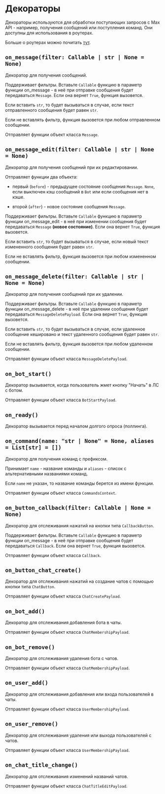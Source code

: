 # Декораторы

Декораторы используются для обработки поступающих запросов с Max API - например, получения сообщений или поступления команд. Они доступны для использования в роутерах.

Больше о роутерах можно почитать [тут](routers.md).

## `on_message(filter: Callable | str | None = None)`

Декоратор для получения сообщений.

Поддерживает фильтры. Вставьте `Callable` функцию в параметр функции on_message - в неё при отправке сообщения будет передаваться `Message`. Если она вернет `True`, функция вызовется.

Если вставить `str`, то будет вызываться в случае, если текст отправленного сообщения будет равен `str`.

Если не вставлять фильтр, функция вызовется при любом отправленном сообщении.

Отправляет функции объект класса `Message`.

## `on_message_edit(filter: Callable | str | None = None)`

Декоратор для получения сообщений при их редактировании.

Отправляет функции два объекта:

- первый (`before`) - предыдущее состояние сообщения `Message`. `None`, если выключен кэш сообщений в `Bot` или если сообщения нет в кэше.

- второй (`after`) - новое состояние сообщения `Message`.

Поддерживает фильтры. Вставьте `Callable` функцию в параметр функции on_message_edit - в неё при изменении сообщения будет передаваться `Message` **(новое состояние)**. Если она вернет `True`, функция вызовется.

Если вставить `str`, то будет вызываться в случае, если новый текст измененного сообщения будет равен `str`.

Если не вставлять фильтр, функция вызовется при любом измененном сообщении.

## `on_message_delete(filter: Callable | str | None = None)`

Декоратор для получения сообщений при их удалении.

Поддерживает фильтры. Вставьте `Callable` функцию в параметр функции on_message_delete - в неё при удалении сообщения будет передаваться `MessageDeletePayload`. Если она вернет `True`, функция вызовется.

Если вставить `str`, то будет вызываться в случае, если удаленное сообщение кешировано и текст удаленного сообщения будет равен `str`.

Если не вставлять фильтр, функция вызовется при любом удаленном сообщении.

Отправляет функции объект класса `MessageDeletePayload`.

## `on_bot_start()`

Декоратор вызывается, когда пользователь жмет кнопку "Начать" в ЛС с ботом.

Отправляет функции объект класса `BotStartPayload`.

## `on_ready()`

Декоратор вызывается перед началом долгого опроса (поллинга).

## `on_command(name: "str | None" = None, aliases = List[str] = [])`

Декоратор для получения команд с префиксом.

Принимает `name` - название команды и `aliases` - список с альтернативными названиями команд.

Если `name` не указан, то название команды берется из имени функции.

Отправляет функции объект класса `CommandsContext`.

## `on_button_callback(filter: Callable | None = None)`

Декоратор для отслеживания нажатий на кнопки типа `CallbackButton`.

Поддерживает фильтры. Вставьте `Callable` функцию в параметр функции on_message - в неё при отправке сообщения будет передаваться `Callback`. Если она вернет `True`, функция вызовется.

Отправляет функции объект класса `Callback`.

## `on_button_chat_create()`

Декоратор для отслеживания нажатий на создание чатов с помощью кнопки типа `ChatButton`.

Отправляет функции объект класса `ChatCreatePayload`.

## `on_bot_add()`

Декоратор для отслеживания добавления бота в чаты.

Отправляет функции объект класса `ChatMembershipPayload`.

## `on_bot_remove()`

Декоратор для отслеживания удаления бота с чатов.

Отправляет функции объект класса `ChatMembershipPayload`.

## `on_user_add()`

Декоратор для отслеживания добавления или входа пользователей в чаты.

Отправляет функции объект класса `UserMembershipPayload`.

## `on_user_remove()`

Декоратор для отслеживания удаления или выхода пользователей с чатов.

Отправляет функции объект класса `UserMembershipPayload`.

## `on_chat_title_change()`

Декоратор для отслеживания изменений названий чатов.

Отправляет функции объект класса `ChatTitleEditPayload`.

